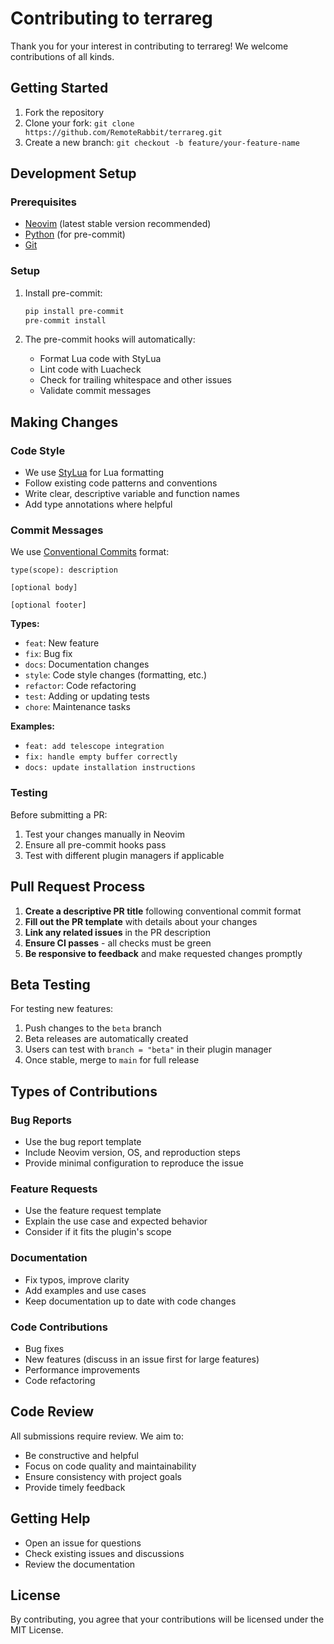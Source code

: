 # Contributing to terrareg

Thank you for your interest in contributing to terrareg! We welcome contributions of all kinds.

## Getting Started

1. Fork the repository
2. Clone your fork: `git clone https://github.com/RemoteRabbit/terrareg.git`
3. Create a new branch: `git checkout -b feature/your-feature-name`

## Development Setup

### Prerequisites

- [Neovim](https://neovim.io/) (latest stable version recommended)
- [Python](https://python.org/) (for pre-commit)
- [Git](https://git-scm.com/)

### Setup

1. Install pre-commit:

   ```bash
   pip install pre-commit
   pre-commit install
   ```

2. The pre-commit hooks will automatically:
   - Format Lua code with StyLua
   - Lint code with Luacheck
   - Check for trailing whitespace and other issues
   - Validate commit messages

## Making Changes

### Code Style

- We use [StyLua](https://github.com/JohnnyMorganz/StyLua) for Lua formatting
- Follow existing code patterns and conventions
- Write clear, descriptive variable and function names
- Add type annotations where helpful

### Commit Messages

We use [Conventional Commits](https://conventionalcommits.org/) format:

```
type(scope): description

[optional body]

[optional footer]
```

**Types:**

- `feat`: New feature
- `fix`: Bug fix
- `docs`: Documentation changes
- `style`: Code style changes (formatting, etc.)
- `refactor`: Code refactoring
- `test`: Adding or updating tests
- `chore`: Maintenance tasks

**Examples:**

- `feat: add telescope integration`
- `fix: handle empty buffer correctly`
- `docs: update installation instructions`

### Testing

Before submitting a PR:

1. Test your changes manually in Neovim
2. Ensure all pre-commit hooks pass
3. Test with different plugin managers if applicable

## Pull Request Process

1. **Create a descriptive PR title** following conventional commit format
2. **Fill out the PR template** with details about your changes
3. **Link any related issues** in the PR description
4. **Ensure CI passes** - all checks must be green
5. **Be responsive to feedback** and make requested changes promptly

## Beta Testing

For testing new features:

1. Push changes to the `beta` branch
2. Beta releases are automatically created
3. Users can test with `branch = "beta"` in their plugin manager
4. Once stable, merge to `main` for full release

## Types of Contributions

### Bug Reports

- Use the bug report template
- Include Neovim version, OS, and reproduction steps
- Provide minimal configuration to reproduce the issue

### Feature Requests

- Use the feature request template
- Explain the use case and expected behavior
- Consider if it fits the plugin's scope

### Documentation

- Fix typos, improve clarity
- Add examples and use cases
- Keep documentation up to date with code changes

### Code Contributions

- Bug fixes
- New features (discuss in an issue first for large features)
- Performance improvements
- Code refactoring

## Code Review

All submissions require review. We aim to:

- Be constructive and helpful
- Focus on code quality and maintainability
- Ensure consistency with project goals
- Provide timely feedback

## Getting Help

- Open an issue for questions
- Check existing issues and discussions
- Review the documentation

## License

By contributing, you agree that your contributions will be licensed under the MIT License.
